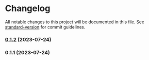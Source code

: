# Changelog

All notable changes to this project will be documented in this file. See [standard-version](https://github.com/conventional-changelog/standard-version) for commit guidelines.

### [0.1.2](https://github.com/iErik/react-generics/compare/v0.1.1...v0.1.2) (2023-07-24)

### 0.1.1 (2023-07-24)
